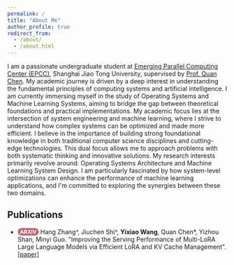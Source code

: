```yaml
---
permalink: /
title: "About Me"
author_profile: true
redirect_from: 
  - /about/
  - /about.html
---
```

<style> .pubtitle{ background: #BD666D; color: white; font-size: 12px; padding: 1px 5px 1px 5px; border-radius: 15px; float: left; font-weight: bold; } .font-bold{ font-weight:bold; } </style>

I am a passionate undergraduate student at [Emerging Parallel Computing Center (EPCC)](http://epcc.sjtu.edu.cn), Shanghai Jiao Tong University, supervised by [Prof. Quan Chen](https://www.cs.sjtu.edu.cn/~chen-quan/index_EN.html). My academic journey is driven by a deep interest in understanding the fundamental principles of computing systems and artificial intelligence. I am currently immersing myself in the study of Operating Systems and Machine Learning Systems, aiming to bridge the gap between theoretical foundations and practical implementations. My academic focus lies at the intersection of system engineering and machine learning, where I strive to understand how complex systems can be optimized and made more efficient. I believe in the importance of building strong foundational knowledge in both traditional computer science disciplines and cutting-edge technologies. This dual focus allows me to approach problems with both systematic thinking and innovative solutions. My research interests primarily revolve around: Operating Systems Architecture and Machine Learning System Design. I am particularly fascinated by how system-level optimizations can enhance the performance of machine learning applications, and I'm committed to exploring the synergies between these two domains.

## Publications
<ul>
<li><div class="pubtitle">ARXIV</div> &nbsp;Hang Zhang^, Jiuchen Shi^, <span class="font-bold">Yixiao Wang</span>, Quan Chen*, Yizhou Shan, Minyi Guo. "Improving the Serving Performance of Multi-LoRA Large Language Models via Efficient LoRA and KV Cache Management". <a href="https://arxiv.org/abs/2505.03756">[paper]</a></li>
</ul>

